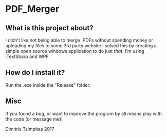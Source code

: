 # PDF_Merger

## What is this project about?

I didn't like not being able to merge .PDFs without spending money or uploading my files to some 3rd party website.I solved this by creating a simple open source windows application to do just *that*. I'm using iTextSharp and WPF.

## How do I install it?

Run the .exe inside the "Release" folder.

## Misc

If you found a bug, or want to improve the program by all means play with the code (or message me)!

Dimitris Tsimpitas 2017
